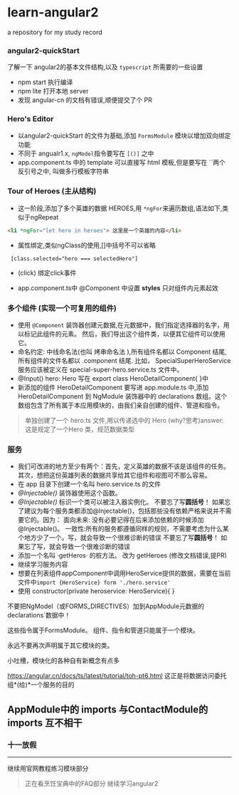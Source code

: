 # learn-angular2
a repository for my study record

### angular2-quickStart
了解一下 angular2的基本文件结构,以及 `typescript` 所需要的一些设置
* npm start 执行编译
* npm lite 打开本地 server
* 发现 angular-cn 的文档有错误,顺便提交了个 PR

### Hero's Editor

* 以angular2-quickStart 的文件为基础,添加 `FormsModule` 模块以增加双向绑定功能
* 不同于 angualr1.x, `ngModel`指令要写在  `[()]` 之中
* app.component.ts 中的 template 可以直接写 html 模板,但是要写在 \`\`两个反引号之中,
  叫做多行模板字符串

### Tour of Heroes (主从结构)
* 这一阶段,添加了多个英雄的数据 HEROES,用 `*ngFor`来遍历数组,语法如下,类似于ngRepeat
```html
<li *ngFor="let hero in heroes"> 这里是一个英雄的内容</li>
```
* 属性绑定,类似ngClass的使用,[]中括号不可以省略
```
 [class.selected="hero === selectedHero"]
```
* (click) 绑定click事件

* app.component.ts中 @Component 中设置 **styles** 只对组件内元素起效

### 多个组件 (实现一个可复用的组件)

* 使用 `@Component` 装饰器创建元数据,在元数据中，我们指定选择器的名字，用以标记此组件的元素。 然后，我们导出这个组件类，以便其它组件可以使用它。
* 命名约定: 中线命名法(也叫 烤串命名法 ),所有组件名都以 Component 结尾,所有组件的文件名都以 .component 结尾. 比如， SpecialSuperHeroService 服务应该被定义在 special-super-hero.service.ts 文件中。
* @Input() hero: Hero 写在 export class HeroDetailComponent{ }中
* 新添加的组件 HeroDetailComponent 要写进 app.module.ts 中,添加 HeroDetailComponent 到 NgModule 装饰器中的 declarations 数组。这个数组包含了所有属于本应用模块的，由我们亲自创建的组件、管道和指令。
>  单独创建了一个 hero.ts 文件,用以传递选中的 Hero (why?思考)answer: 这是规定了一个Hero 类，规范数据类型

### 服务
* 我们可改进的地方至少有两个：首先，定义英雄的数据不该是该组件的任务。其次，想把这份英雄列表的数据共享给其它组件和视图可不那么容易。
* 在 app 目录下创建一个名叫 hero.service.ts 的文件
* *@Injectable()* 装饰器使用这个函数。
* *@Injectable()* 标识一个类可以被注入器实例化。
不要忘了写**圆括号**！ 如果忘了建议为每个服务类都添加@Injectable()，包括那些没有依赖严格来说并不需要它的。因为：
面向未来: 没有必要记得在后来添加依赖的时候添加 @Injectable()。
一致性:所有的服务都遵循同样的规则，不需要考虑为什么某个地方少了一个。写，就会导致一个很难诊断的错误
不要忘了写**圆括号**！ 如果忘了写，就会导致一个很难诊断的错误
* 添加一个名叫 ·getHeros· 的桩方法。  改为 getHeroes  (修改文档错误,提PR)
* 继续学习服务内容
* 想要在列表组件appComponent中调用HeroService提供的数据，需要在当前文件中`import {HeroService} form './hero.service'`
* 使用 constructor(private heroservice: HeroService){ }

>
不要把NgModel（或FORMS_DIRECTIVES）加到AppModule元数据的declarations`数据中！

这些指令属于FormsModule。 组件、指令和管道只能属于一个模块。

永远不要再次声明属于其它模块的类。

小吐槽，模块化的各种自有新概念有点多

https://angular.cn/docs/ts/latest/tutorial/toh-pt6.html  这正是将数据访问委托组*(给)*一个服务的目的

AppModule中的 imports 与Conta*c*tModule的 imports 互不相干
---
### 十一放假
---

继续用官网教程练习模块部分
>正在看烹饪宝典中的FAQ部分
继续学习angular2